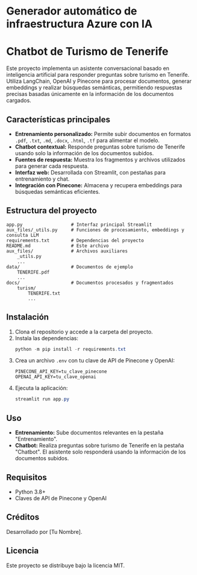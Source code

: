 # Generador automático de infraestructura Azure con IA
# Chatbot de Turismo de Tenerife

Este proyecto implementa un asistente conversacional basado en inteligencia artificial para responder preguntas sobre turismo en Tenerife. Utiliza LangChain, OpenAI y Pinecone para procesar documentos, generar embeddings y realizar búsquedas semánticas, permitiendo respuestas precisas basadas únicamente en la información de los documentos cargados.

## Características principales
- **Entrenamiento personalizado:** Permite subir documentos en formatos `.pdf`, `.txt`, `.md`, `.docx`, `.html`, `.tf` para alimentar el modelo.
- **Chatbot contextual:** Responde preguntas sobre turismo de Tenerife usando solo la información de los documentos subidos.
- **Fuentes de respuesta:** Muestra los fragmentos y archivos utilizados para generar cada respuesta.
- **Interfaz web:** Desarrollada con Streamlit, con pestañas para entrenamiento y chat.
- **Integración con Pinecone:** Almacena y recupera embeddings para búsquedas semánticas eficientes.

## Estructura del proyecto
```
app.py                  # Interfaz principal Streamlit
aux_files/_utils.py     # Funciones de procesamiento, embeddings y consulta LLM
requirements.txt        # Dependencias del proyecto
README.md               # Este archivo
aux_files/              # Archivos auxiliares
	_utils.py
	...
data/                   # Documentos de ejemplo
	TENERIFE.pdf
	...
docs/                   # Documentos procesados y fragmentados
	turism/
		TENERIFE.txt
		...
```

## Instalación
1. Clona el repositorio y accede a la carpeta del proyecto.
2. Instala las dependencias:
	 ```powershell
	 python -m pip install -r requirements.txt
	 ```
3. Crea un archivo `.env` con tu clave de API de Pinecone y OpenAI:
	 ```env
	 PINECONE_API_KEY=tu_clave_pinecone
	 OPENAI_API_KEY=tu_clave_openai
	 ```
4. Ejecuta la aplicación:
	 ```powershell
	 streamlit run app.py
	 ```

## Uso
- **Entrenamiento:** Sube documentos relevantes en la pestaña "Entrenamiento".
- **Chatbot:** Realiza preguntas sobre turismo de Tenerife en la pestaña "Chatbot". El asistente solo responderá usando la información de los documentos subidos.

## Requisitos
- Python 3.8+
- Claves de API de Pinecone y OpenAI

## Créditos
Desarrollado por [Tu Nombre].

## Licencia
Este proyecto se distribuye bajo la licencia MIT.
